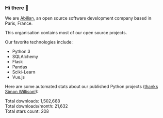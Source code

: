 ### Hi there 👋

We are [Abilian](https://abilian.com/), an open source software development company based in Paris, France.

This organisation contains most of our open source projects.

Our favorite technologies include:

- Python 3
- SQLAlchemy
- Flask
- Pandas
- Sciki-Learn
- Vue.js

Here are some automated stats about our published Python projects
([thanks Simon Willison!][sw-post]):

<!--marker-->
Total downloads: 1,502,668<br>
Total downloads/month: 21,632<br>
Total stars count: 208
<!--end-->

[sw-post]: https://simonwillison.net/2020/Jul/10/self-updating-profile-readme/